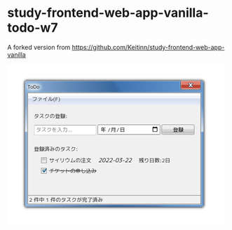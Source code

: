 # study-frontend-web-app-vanilla-todo-w7

A forked version from https://github.com/Keitinn/study-frontend-web-app-vanilla

![Screenshot](https://github.com/mugifly/study-frontend-web-app-vanilla-todo-w7/blob/w7/screenshot.png)
